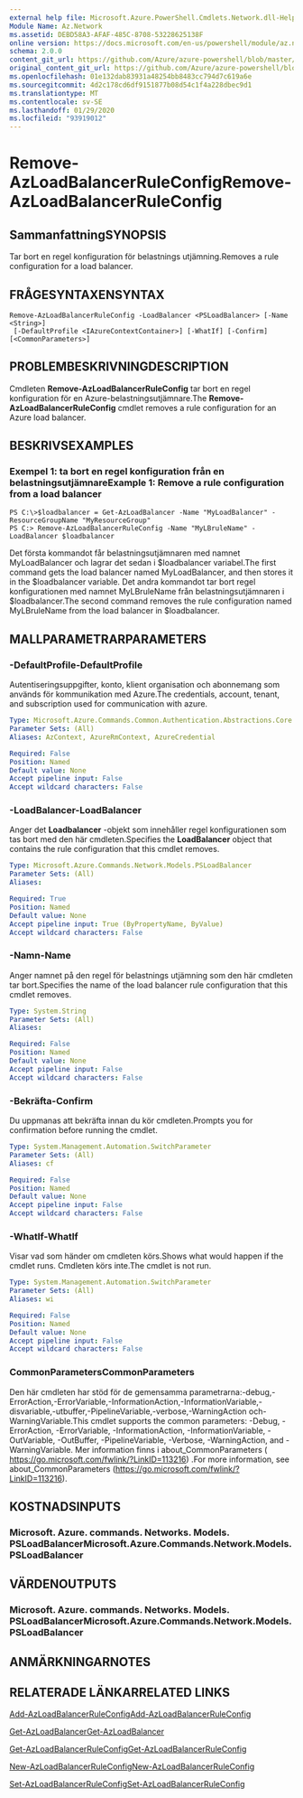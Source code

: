 ```yaml
---
external help file: Microsoft.Azure.PowerShell.Cmdlets.Network.dll-Help.xml
Module Name: Az.Network
ms.assetid: DEBD58A3-AFAF-485C-8708-53228625138F
online version: https://docs.microsoft.com/en-us/powershell/module/az.network/remove-azloadbalancerruleconfig
schema: 2.0.0
content_git_url: https://github.com/Azure/azure-powershell/blob/master/src/Network/Network/help/Remove-AzLoadBalancerRuleConfig.md
original_content_git_url: https://github.com/Azure/azure-powershell/blob/master/src/Network/Network/help/Remove-AzLoadBalancerRuleConfig.md
ms.openlocfilehash: 01e132dab83931a48254bb8483cc794d7c619a6e
ms.sourcegitcommit: 4d2c178cd6df9151877b08d54c1f4a228dbec9d1
ms.translationtype: MT
ms.contentlocale: sv-SE
ms.lasthandoff: 01/29/2020
ms.locfileid: "93919012"
---
```

# <span data-ttu-id="42eb6-101">Remove-AzLoadBalancerRuleConfig</span><span class="sxs-lookup"><span data-stu-id="42eb6-101">Remove-AzLoadBalancerRuleConfig</span></span>

## <span data-ttu-id="42eb6-102">Sammanfattning</span><span class="sxs-lookup"><span data-stu-id="42eb6-102">SYNOPSIS</span></span>
<span data-ttu-id="42eb6-103">Tar bort en regel konfiguration för belastnings utjämning.</span><span class="sxs-lookup"><span data-stu-id="42eb6-103">Removes a rule configuration for a load balancer.</span></span>

## <span data-ttu-id="42eb6-104">FRÅGESYNTAXEN</span><span class="sxs-lookup"><span data-stu-id="42eb6-104">SYNTAX</span></span>

```
Remove-AzLoadBalancerRuleConfig -LoadBalancer <PSLoadBalancer> [-Name <String>]
 [-DefaultProfile <IAzureContextContainer>] [-WhatIf] [-Confirm] [<CommonParameters>]
```

## <span data-ttu-id="42eb6-105">PROBLEMBESKRIVNING</span><span class="sxs-lookup"><span data-stu-id="42eb6-105">DESCRIPTION</span></span>
<span data-ttu-id="42eb6-106">Cmdleten **Remove-AzLoadBalancerRuleConfig** tar bort en regel konfiguration för en Azure-belastningsutjämnare.</span><span class="sxs-lookup"><span data-stu-id="42eb6-106">The **Remove-AzLoadBalancerRuleConfig** cmdlet removes a rule configuration for an Azure load balancer.</span></span>

## <span data-ttu-id="42eb6-107">BESKRIVS</span><span class="sxs-lookup"><span data-stu-id="42eb6-107">EXAMPLES</span></span>

### <span data-ttu-id="42eb6-108">Exempel 1: ta bort en regel konfiguration från en belastningsutjämnare</span><span class="sxs-lookup"><span data-stu-id="42eb6-108">Example 1: Remove a rule configuration from a load balancer</span></span>
```
PS C:\>$loadbalancer = Get-AzLoadBalancer -Name "MyLoadBalancer" -ResourceGroupName "MyResourceGroup"
PS C:> Remove-AzLoadBalancerRuleConfig -Name "MyLBruleName" -LoadBalancer $loadbalancer
```

<span data-ttu-id="42eb6-109">Det första kommandot får belastningsutjämnaren med namnet MyLoadBalancer och lagrar det sedan i $loadbalancer variabel.</span><span class="sxs-lookup"><span data-stu-id="42eb6-109">The first command gets the load balancer named MyLoadBalancer, and then stores it in the $loadbalancer variable.</span></span>
<span data-ttu-id="42eb6-110">Det andra kommandot tar bort regel konfigurationen med namnet MyLBruleName från belastningsutjämnaren i $loadbalancer.</span><span class="sxs-lookup"><span data-stu-id="42eb6-110">The second command removes the rule configuration named MyLBruleName from the load balancer in $loadbalancer.</span></span>

## <span data-ttu-id="42eb6-111">MALLPARAMETRAR</span><span class="sxs-lookup"><span data-stu-id="42eb6-111">PARAMETERS</span></span>

### <span data-ttu-id="42eb6-112">-DefaultProfile</span><span class="sxs-lookup"><span data-stu-id="42eb6-112">-DefaultProfile</span></span>
<span data-ttu-id="42eb6-113">Autentiseringsuppgifter, konto, klient organisation och abonnemang som används för kommunikation med Azure.</span><span class="sxs-lookup"><span data-stu-id="42eb6-113">The credentials, account, tenant, and subscription used for communication with azure.</span></span>

```yaml
Type: Microsoft.Azure.Commands.Common.Authentication.Abstractions.Core.IAzureContextContainer
Parameter Sets: (All)
Aliases: AzContext, AzureRmContext, AzureCredential

Required: False
Position: Named
Default value: None
Accept pipeline input: False
Accept wildcard characters: False
```

### <span data-ttu-id="42eb6-114">-LoadBalancer</span><span class="sxs-lookup"><span data-stu-id="42eb6-114">-LoadBalancer</span></span>
<span data-ttu-id="42eb6-115">Anger det **Loadbalancer** -objekt som innehåller regel konfigurationen som tas bort med den här cmdleten.</span><span class="sxs-lookup"><span data-stu-id="42eb6-115">Specifies the **LoadBalancer** object that contains the rule configuration that this cmdlet removes.</span></span>

```yaml
Type: Microsoft.Azure.Commands.Network.Models.PSLoadBalancer
Parameter Sets: (All)
Aliases:

Required: True
Position: Named
Default value: None
Accept pipeline input: True (ByPropertyName, ByValue)
Accept wildcard characters: False
```

### <span data-ttu-id="42eb6-116">-Namn</span><span class="sxs-lookup"><span data-stu-id="42eb6-116">-Name</span></span>
<span data-ttu-id="42eb6-117">Anger namnet på den regel för belastnings utjämning som den här cmdleten tar bort.</span><span class="sxs-lookup"><span data-stu-id="42eb6-117">Specifies the name of the load balancer rule configuration that this cmdlet removes.</span></span>

```yaml
Type: System.String
Parameter Sets: (All)
Aliases:

Required: False
Position: Named
Default value: None
Accept pipeline input: False
Accept wildcard characters: False
```

### <span data-ttu-id="42eb6-118">-Bekräfta</span><span class="sxs-lookup"><span data-stu-id="42eb6-118">-Confirm</span></span>
<span data-ttu-id="42eb6-119">Du uppmanas att bekräfta innan du kör cmdleten.</span><span class="sxs-lookup"><span data-stu-id="42eb6-119">Prompts you for confirmation before running the cmdlet.</span></span>

```yaml
Type: System.Management.Automation.SwitchParameter
Parameter Sets: (All)
Aliases: cf

Required: False
Position: Named
Default value: None
Accept pipeline input: False
Accept wildcard characters: False
```

### <span data-ttu-id="42eb6-120">-WhatIf</span><span class="sxs-lookup"><span data-stu-id="42eb6-120">-WhatIf</span></span>
<span data-ttu-id="42eb6-121">Visar vad som händer om cmdleten körs.</span><span class="sxs-lookup"><span data-stu-id="42eb6-121">Shows what would happen if the cmdlet runs.</span></span> <span data-ttu-id="42eb6-122">Cmdleten körs inte.</span><span class="sxs-lookup"><span data-stu-id="42eb6-122">The cmdlet is not run.</span></span>

```yaml
Type: System.Management.Automation.SwitchParameter
Parameter Sets: (All)
Aliases: wi

Required: False
Position: Named
Default value: None
Accept pipeline input: False
Accept wildcard characters: False
```

### <span data-ttu-id="42eb6-123">CommonParameters</span><span class="sxs-lookup"><span data-stu-id="42eb6-123">CommonParameters</span></span>
<span data-ttu-id="42eb6-124">Den här cmdleten har stöd för de gemensamma parametrarna:-debug,-ErrorAction,-ErrorVariable,-InformationAction,-InformationVariable,-disvariable,-utbuffer,-PipelineVariable,-verbose,-WarningAction och-WarningVariable.</span><span class="sxs-lookup"><span data-stu-id="42eb6-124">This cmdlet supports the common parameters: -Debug, -ErrorAction, -ErrorVariable, -InformationAction, -InformationVariable, -OutVariable, -OutBuffer, -PipelineVariable, -Verbose, -WarningAction, and -WarningVariable.</span></span> <span data-ttu-id="42eb6-125">Mer information finns i about_CommonParameters ( https://go.microsoft.com/fwlink/?LinkID=113216) .</span><span class="sxs-lookup"><span data-stu-id="42eb6-125">For more information, see about_CommonParameters (https://go.microsoft.com/fwlink/?LinkID=113216).</span></span>

## <span data-ttu-id="42eb6-126">KOSTNADS</span><span class="sxs-lookup"><span data-stu-id="42eb6-126">INPUTS</span></span>

### <span data-ttu-id="42eb6-127">Microsoft. Azure. commands. Networks. Models. PSLoadBalancer</span><span class="sxs-lookup"><span data-stu-id="42eb6-127">Microsoft.Azure.Commands.Network.Models.PSLoadBalancer</span></span>

## <span data-ttu-id="42eb6-128">VÄRDEN</span><span class="sxs-lookup"><span data-stu-id="42eb6-128">OUTPUTS</span></span>

### <span data-ttu-id="42eb6-129">Microsoft. Azure. commands. Networks. Models. PSLoadBalancer</span><span class="sxs-lookup"><span data-stu-id="42eb6-129">Microsoft.Azure.Commands.Network.Models.PSLoadBalancer</span></span>

## <span data-ttu-id="42eb6-130">ANMÄRKNINGAR</span><span class="sxs-lookup"><span data-stu-id="42eb6-130">NOTES</span></span>

## <span data-ttu-id="42eb6-131">RELATERADE LÄNKAR</span><span class="sxs-lookup"><span data-stu-id="42eb6-131">RELATED LINKS</span></span>

[<span data-ttu-id="42eb6-132">Add-AzLoadBalancerRuleConfig</span><span class="sxs-lookup"><span data-stu-id="42eb6-132">Add-AzLoadBalancerRuleConfig</span></span>](./Add-AzLoadBalancerRuleConfig.md)

[<span data-ttu-id="42eb6-133">Get-AzLoadBalancer</span><span class="sxs-lookup"><span data-stu-id="42eb6-133">Get-AzLoadBalancer</span></span>](./Get-AzLoadBalancer.md)

[<span data-ttu-id="42eb6-134">Get-AzLoadBalancerRuleConfig</span><span class="sxs-lookup"><span data-stu-id="42eb6-134">Get-AzLoadBalancerRuleConfig</span></span>](./Get-AzLoadBalancerRuleConfig.md)

[<span data-ttu-id="42eb6-135">New-AzLoadBalancerRuleConfig</span><span class="sxs-lookup"><span data-stu-id="42eb6-135">New-AzLoadBalancerRuleConfig</span></span>](./New-AzLoadBalancerRuleConfig.md)

[<span data-ttu-id="42eb6-136">Set-AzLoadBalancerRuleConfig</span><span class="sxs-lookup"><span data-stu-id="42eb6-136">Set-AzLoadBalancerRuleConfig</span></span>](./Set-AzLoadBalancerRuleConfig.md)


